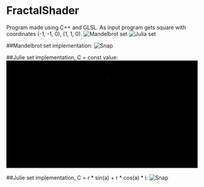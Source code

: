 # FractalShader
Program made using C++ and GLSL. As input program gets square with coordinates (-1, -1, 0), (1, 1, 0).
![Mandelbrot set](https://en.wikipedia.org/wiki/Mandelbrot_set)
![Julia set](https://en.wikipedia.org/wiki/Julia_set)

##Mandelbrot set implementation:
![Snap](Gif%20files/Mandelbrot.gif)

##Julie set implementation, C = const value:
![Snap](Gif%20files/Julie%20set%20C%20value%20.gif)

##Julie set implementation, C = r * sin(a) + r * cos(a) * i:
![Snap](Gif%20files/Julie%20set%2C%20C%20sincos.gif)
